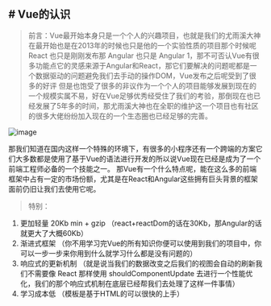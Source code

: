 ## # Vue的认识

> 前言：Vue最开始本身只是一个个人的兴趣项目，也就是我们的尤雨溪大神在最开始也是在2013年的时候也只是他的一个实验性质的项目那个时候呢 React 也只是刚刚发布那 Angular 也只是 Angular 1，那不可否认Vue有很多功能点它的灵感来源于Angular和React，那它们要解决的问题呢都是一个数据驱动的问题避免我们去手动的操作DOM，Vue发布之后呢受到了很多的好评
但是也饱受了很多的非议作为一个个人的项目能够发展到现在的一个规模实属不易，好在Vue足够优秀经受住了我们的考验，那倒现在也已经发展了5年多的时间，那尤雨溪大神也在全职的维护这一个项目也有社区的很多大佬纷纷加入现在的一个生态圈也已经足够的完善。

![image](http://i2.tiimg.com/717460/75d707f1c44147d1.png)

那我们知道在国内这样一个特殊的环境下，有很多的小程序还有一个跨端的方案它们大多数都是使用了基于Vue的语法进行开发的所以说Vue现在已经是成为了一个前端工程师必备的一个技能之一。
那Vue有一个什么特点呢，能在这么多的前端框架中占有一定的市场份额，尤其是在React和Angular这些拥有巨头背景的框架面前仍旧让我们去使用它呢。

> 特别：

1. 更加轻量 20Kb min + gzip （react+reactDom的话在30Kb，那Angular的话就更大了大概60Kb）
2. 渐进式框架 （你不用学习完Vue的所有知识你便可以使用到我们的项目中，你可以一步一步来你用到什么就学习什么都是没有问题的）
3. 响应式的更新机制 （就是说当我们的数据改变之后我们的视图会自动的刷新我们不需要像 React 那样使用 shouldComponentUpdate 去进行一个性能优化，我们的那个响应式机制在底层已经帮我们去处理了这样一件事情）
4. 学习成本低 （模板是基于HTML的可以很快的上手）

